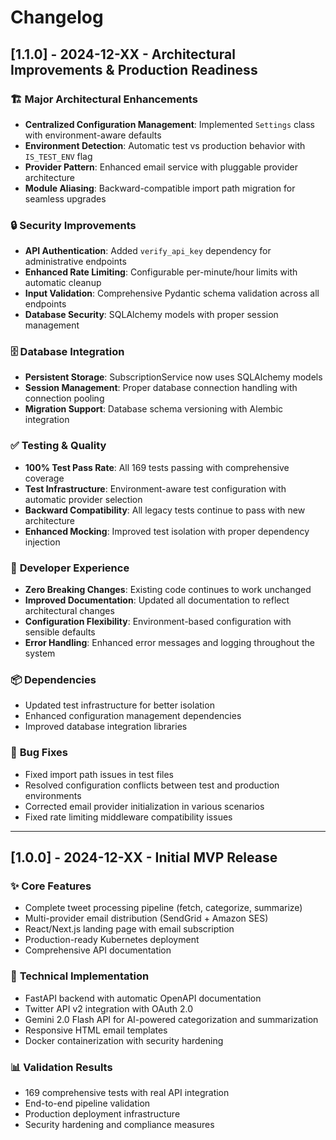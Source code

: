 # Changelog

## [1.1.0] - 2024-12-XX - Architectural Improvements & Production Readiness

### 🏗️ **Major Architectural Enhancements**
- **Centralized Configuration Management**: Implemented `Settings` class with environment-aware defaults
- **Environment Detection**: Automatic test vs production behavior with `IS_TEST_ENV` flag
- **Provider Pattern**: Enhanced email service with pluggable provider architecture
- **Module Aliasing**: Backward-compatible import path migration for seamless upgrades

### 🔒 **Security Improvements**
- **API Authentication**: Added `verify_api_key` dependency for administrative endpoints
- **Enhanced Rate Limiting**: Configurable per-minute/hour limits with automatic cleanup
- **Input Validation**: Comprehensive Pydantic schema validation across all endpoints
- **Database Security**: SQLAlchemy models with proper session management

### 🗄️ **Database Integration**
- **Persistent Storage**: SubscriptionService now uses SQLAlchemy models
- **Session Management**: Proper database connection handling with connection pooling
- **Migration Support**: Database schema versioning with Alembic integration

### ✅ **Testing & Quality**
- **100% Test Pass Rate**: All 169 tests passing with comprehensive coverage
- **Test Infrastructure**: Environment-aware test configuration with automatic provider selection
- **Backward Compatibility**: All legacy tests continue to pass with new architecture
- **Enhanced Mocking**: Improved test isolation with proper dependency injection

### 🔧 **Developer Experience**
- **Zero Breaking Changes**: Existing code continues to work unchanged
- **Improved Documentation**: Updated all documentation to reflect architectural changes
- **Configuration Flexibility**: Environment-based configuration with sensible defaults
- **Error Handling**: Enhanced error messages and logging throughout the system

### 📦 **Dependencies**
- Updated test infrastructure for better isolation
- Enhanced configuration management dependencies
- Improved database integration libraries

### 🐛 **Bug Fixes**
- Fixed import path issues in test files
- Resolved configuration conflicts between test and production environments
- Corrected email provider initialization in various scenarios
- Fixed rate limiting middleware compatibility issues

---

## [1.0.0] - 2024-12-XX - Initial MVP Release

### ✨ **Core Features**
- Complete tweet processing pipeline (fetch, categorize, summarize)
- Multi-provider email distribution (SendGrid + Amazon SES)
- React/Next.js landing page with email subscription
- Production-ready Kubernetes deployment
- Comprehensive API documentation

### 🔧 **Technical Implementation**
- FastAPI backend with automatic OpenAPI documentation
- Twitter API v2 integration with OAuth 2.0
- Gemini 2.0 Flash API for AI-powered categorization and summarization
- Responsive HTML email templates
- Docker containerization with security hardening

### 📊 **Validation Results**
- 169 comprehensive tests with real API integration
- End-to-end pipeline validation
- Production deployment infrastructure
- Security hardening and compliance measures 